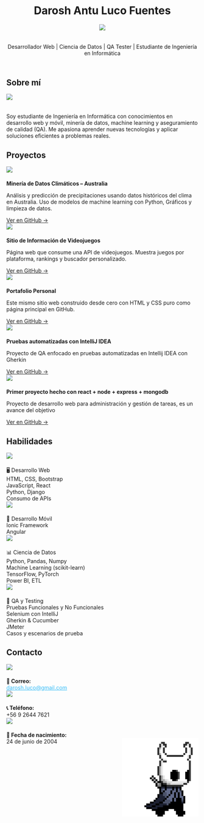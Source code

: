<!DOCTYPE html>
<html lang="es">
<head>
  <meta charset="UTF-8" />
  <meta name="viewport" content="width=device-width, initial-scale=1.0" />
  <link rel="stylesheet" href="https://cdnjs.cloudflare.com/ajax/libs/font-awesome/6.5.0/css/all.min.css" />
</head>
<body>
  <header>
    <h1>Darosh Antu Luco Fuentes</h1>
    <img src="https://user-images.githubusercontent.com/73097560/115834477-dbab4500-a447-11eb-908a-139a6edaec5c.gif"><br><br>
    <p>Desarrollador Web | Ciencia de Datos | QA Tester | Estudiante de Ingeniería en Informática</p>
    <div class="social-icons">
      <a href="https://github.com/daroshluco" target="_blank"><i class="fab fa-github"></i></a>
      <a href="https://linkedin.com/in/daroshluco" target="_blank"><i class="fab fa-linkedin"></i></a>
      <a href="mailto:dar.luco@duocuc.cl"><i class="fas fa-envelope"></i></a>
    </div>
  </header>
  <section>
    <h2>Sobre mí</h2>
    <img src="https://user-images.githubusercontent.com/73097560/115834477-dbab4500-a447-11eb-908a-139a6edaec5c.gif"><br><br>
    <p>
      Soy estudiante de Ingeniería en Informática con conocimientos en desarrollo web y móvil, minería de datos, machine learning y aseguramiento de calidad (QA). Me apasiona aprender nuevas tecnologías y aplicar soluciones eficientes a problemas reales.
    </p>
  </section>
  <section>
    <h2>Proyectos</h2>
    <img src="https://user-images.githubusercontent.com/73097560/115834477-dbab4500-a447-11eb-908a-139a6edaec5c.gif"><br><br>
    <div class="projects">
      <div class="card">
        <strong>Minería de Datos Climáticos – Australia</strong>
        <p>Análisis y predicción de precipitaciones usando datos históricos del clima en Australia. Uso de modelos de machine learning con Python, Gráficos y limpieza de datos.</p>
        <a href="https://github.com/DaroshAntuLucoFuentes/Proyecto-de-Mineria-de-datos" target="_blank">Ver en GitHub →</a>
      </div>
      <img src="https://user-images.githubusercontent.com/73097560/115834477-dbab4500-a447-11eb-908a-139a6edaec5c.gif"><br><br>
      <div class="card">
        <strong>Sitio de Información de Videojuegos</strong>
        <p>Página web que consume una API de videojuegos. Muestra juegos por plataforma, rankings y buscador personalizado.</p>
        <a href="https://github.com/DaroshAntuLucoFuentes/Sitio-Web-Informativo-De-League-of-Legends" target="_blank">Ver en GitHub →</a>
      </div>
      <img src="https://user-images.githubusercontent.com/73097560/115834477-dbab4500-a447-11eb-908a-139a6edaec5c.gif"><br><br>
      <div class="card">
        <strong>Portafolio Personal</strong>
        <p>Este mismo sitio web construido desde cero con HTML y CSS puro como página principal en GitHub.</p>
        <a href="https://github.com/DaroshAntuLucoFuentes/Portafolio-profesional-Darosh-Luco" target="_blank">Ver en GitHub →</a>
      </div>
      <img src="https://user-images.githubusercontent.com/73097560/115834477-dbab4500-a447-11eb-908a-139a6edaec5c.gif"><br><br>
      <div class="card">
        <strong>Pruebas automatizadas con IntelliJ IDEA</strong>
        <p>Proyecto de QA enfocado en pruebas automatizadas en Intellij IDEA con Gherkin</p>
        <a href="https://github.com/DaroshAntuLucoFuentes/Proyecto-pruebas-automatizadas" target="_blank">Ver en GitHub →</a>
      </div>
      <img src="https://user-images.githubusercontent.com/73097560/115834477-dbab4500-a447-11eb-908a-139a6edaec5c.gif"><br><br>
      <div class="card">
        <strong>Primer proyecto hecho con react + node + express + mongodb</strong>
        <p>Proyecto de desarrollo web para administración y gestión de tareas, es un avance del objetivo</p>
        <a href="https://github.com/DaroshAntuLucoFuentes/my-fullstack-app" target="_blank">Ver en GitHub →</a>
      </div>
    </div>
  </section>
  <section>
    <h2>Habilidades</h2>
    <img src="https://user-images.githubusercontent.com/73097560/115834477-dbab4500-a447-11eb-908a-139a6edaec5c.gif"><br><br>
    <div class="category-title">🖥️ Desarrollo Web</div>
    <div class="skills">
      <div class="card">HTML, CSS, Bootstrap</div>
      <div class="card">JavaScript, React</div>
      <div class="card">Python, Django</div>
      <div class="card">Consumo de APIs</div>
    </div>
    <img src="https://user-images.githubusercontent.com/73097560/115834477-dbab4500-a447-11eb-908a-139a6edaec5c.gif"><br><br>
    <div class="category-title">📱 Desarrollo Móvil</div>
    <div class="skills">
      <div class="card">Ionic Framework</div>
      <div class="card">Angular</div>
    </div>
    <img src="https://user-images.githubusercontent.com/73097560/115834477-dbab4500-a447-11eb-908a-139a6edaec5c.gif"><br><br>
    <div class="category-title">📊 Ciencia de Datos</div>
    <div class="skills">
      <div class="card">Python, Pandas, Numpy</div>
      <div class="card">Machine Learning (scikit-learn)</div>
      <div class="card">TensorFlow, PyTorch</div>
      <div class="card">Power BI, ETL</div>
    </div>
    <img src="https://user-images.githubusercontent.com/73097560/115834477-dbab4500-a447-11eb-908a-139a6edaec5c.gif"><br><br>
    <div class="category-title">🧪 QA y Testing</div>
    <div class="skills">
      <div class="card">Pruebas Funcionales y No Funcionales</div>
      <div class="card">Selenium con IntelliJ</div>
      <div class="card">Gherkin & Cucumber</div>
      <div class="card">JMeter</div>
      <div class="card">Casos y escenarios de prueba</div>
    </div>
  </section>
  <section>
    <h2>Contacto</h2>
    <img src="https://user-images.githubusercontent.com/73097560/115834477-dbab4500-a447-11eb-908a-139a6edaec5c.gif"><br><br>
    <div class="skills">
      <div class="card">
        <strong>📧 Correo:</strong><br>
        <a href="mailto:darosh.luco@gmail.com" style="color: #38bdf8;">darosh.luco@gmail.com</a>
      </div>
      <img src="https://user-images.githubusercontent.com/73097560/115834477-dbab4500-a447-11eb-908a-139a6edaec5c.gif"><br><br>
      <div class="card">
        <strong>📞 Teléfono:</strong><br>
        +56 9 2644 7621
      </div>
      <img src="https://user-images.githubusercontent.com/73097560/115834477-dbab4500-a447-11eb-908a-139a6edaec5c.gif"><br><br>
      <div class="card">
        <strong>🎂 Fecha de nacimiento:</strong><br>
        24 de junio de 2004
        <img align="right" src="https://raw.githubusercontent.com/TanZng/TanZng/master/assets/hollor_knight3.gif" width="200"/>
      </div>
    </div>
  </section>
</body>
</html>
